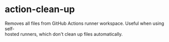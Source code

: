 # action-clean-up
Removes all files from GitHub Actions runner workspace. Useful when using self-  
hosted runners, which don't clean up files automatically.
